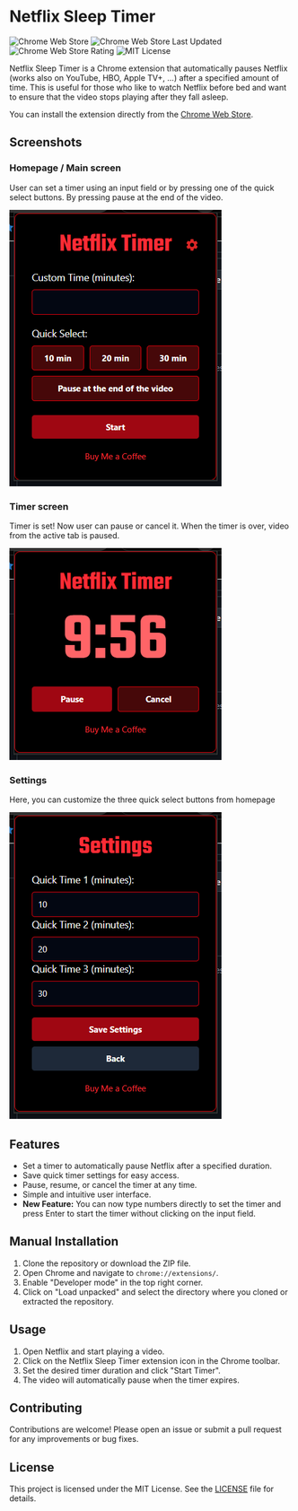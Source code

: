 # Netflix Sleep Timer

![Chrome Web Store](https://img.shields.io/chrome-web-store/v/inkolgjoidkhgaangibkjdkfooebkgog?label=Chrome%20Web%20Store)
![Chrome Web Store Last Updated](https://img.shields.io/chrome-web-store/last-updated/inkolgjoidkhgaangibkjdkfooebkgog)
![Chrome Web Store Rating](https://img.shields.io/chrome-web-store/rating/inkolgjoidkhgaangibkjdkfooebkgog)
![MIT License](https://img.shields.io/badge/license-MIT-blue)

Netflix Sleep Timer is a Chrome extension that automatically pauses Netflix (works also on YouTube, HBO, Apple TV+, ...) after a specified amount of time. This is useful for those who like to watch Netflix before bed and want to ensure that the video stops playing after they fall asleep.

You can install the extension directly from the [Chrome Web Store](https://chromewebstore.google.com/detail/netflix-sleep-timer/inkolgjoidkhgaangibkjdkfooebkgog).

## Screenshots

### Homepage / Main screen

User can set a timer using an input field or by pressing one of the quick select buttons. By pressing pause at the end of the video.

![Homepage](screenshots/screenshot1.png)

### Timer screen

Timer is set! Now user can pause or cancel it. When the timer is over, video from the active tab is paused.

![Timer](screenshots/screenshot2.png)

### Settings

Here, you can customize the three quick select buttons from homepage

![Settings](screenshots/screenshot3.png)

## Features

- Set a timer to automatically pause Netflix after a specified duration.
- Save quick timer settings for easy access.
- Pause, resume, or cancel the timer at any time.
- Simple and intuitive user interface.
- **New Feature:** You can now type numbers directly to set the timer and press Enter to start the timer without clicking on the input field.

## Manual Installation

1. Clone the repository or download the ZIP file.
2. Open Chrome and navigate to `chrome://extensions/`.
3. Enable "Developer mode" in the top right corner.
4. Click on "Load unpacked" and select the directory where you cloned or extracted the repository.

## Usage

1. Open Netflix and start playing a video.
2. Click on the Netflix Sleep Timer extension icon in the Chrome toolbar.
3. Set the desired timer duration and click "Start Timer".
4. The video will automatically pause when the timer expires.

## Contributing

Contributions are welcome! Please open an issue or submit a pull request for any improvements or bug fixes.

## License

This project is licensed under the MIT License. See the [LICENSE](LICENSE) file for details.
